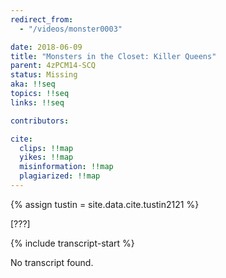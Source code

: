 ```yaml
---
redirect_from:
  - "/videos/monster0003"

date: 2018-06-09
title: "Monsters in the Closet: Killer Queens"
parent: 4zPCM14-SCQ
status: Missing
aka: !!seq
topics: !!seq
links: !!seq

contributors:

cite:
  clips: !!map
  yikes: !!map
  misinformation: !!map
  plagiarized: !!map
---
```

{% assign tustin = site.data.cite.tustin2121 %}

<compare>
<credits class="desc">

[???]

</credits>
</compare>

{% include transcript-start %}

No transcript found.